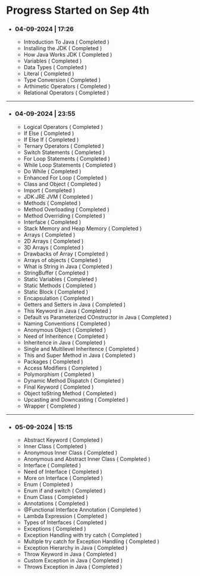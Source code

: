 # Progress Started on Sep 4th

- ### 04-09-2024 | 17:26

    - Introduction To Java ( Completed )
    - Installing the JDK ( Completed )
    - How Java Works JDK ( Completed )
    - Variables ( Completed )
    - Data Types ( Completed )
    - Literal ( Completed )
    - Type Conversion ( Completed )
    - Arthimetic Operators ( Completed )
    - Relational Operators ( Completed )

---

- ### 04-09-2024 | 23:55

    - Logical Operators ( Completed )
    - If Else ( Completed )
    - If Else If ( Completed )
    - Ternary Operators ( Completed )
    - Switch Statements ( Completed )
    - For Loop Statements ( Completed )
    - While Loop Statements ( Completed )
    - Do While ( Completed )
    - Enhanced For Loop ( Completed )
    - Class and Object ( Completed )
    - Import ( Completed )
    - JDK JRE JVM ( Completed )
    - Methods ( Completed )
    - Method Overloading ( Completed )
    - Method Overriding ( Completed )
    - Interface ( Completed )
    - Stack Memory and Heap Memory ( Completed )
    - Arrays ( Completed )
    - 2D Arrays ( Completed )
    - 3D Arrays ( Completed )
    - Drawbacks of Array ( Completed )
    - Arrays of objects ( Completed )
    - What is String in Java ( Completed )
    - StringBuffer ( Completed )
    - Static Variables ( Completed )
    - Static Methods ( Completed )
    - Static Block ( Completed )
    - Encapsulation ( Completed )
    - Getters and Setters in Java ( Completed )
    - This Keyword in Java ( Completed )
    - Default vs Parameterized COnstructor in Java ( Completed )
    - Naming Conventions ( Completed )
    - Anonymous Object ( Completed )
    - Need of Inheritence ( Completed )
    - Inheritence in Java ( Completed )
    - Single and Multilevel Inheritence ( Completed )
    - This and Super Method in Java ( Completed )
    - Packages ( Completed )
    - Access Modifiers ( Completed )
    - Polymorphism ( Completed )
    - Dynamic Method Dispatch ( Completed )
    - Final Keyword ( Completed )
    - Object toString Method ( Completed )
    - Upcasting and Downcasting ( Completed )
    - Wrapper ( Completed )

---

- ### 05-09-2024 | 15:15 

    - Abstract Keyword ( Completed )
    - Inner Class ( Completed )
    - Anonymous Inner Class ( Completed )
    - Anonymous and Abstract Inner Class ( Completed )
    - Interface ( Completed )
    - Need of Interface ( Completed )
    - More on Interface ( Completed )
    - Enum ( Completed )
    - Enum if and switch ( Completed )
    - Enum Class ( Completed )
    - Annotations ( Completed )
    - @Functional Interface Annotation ( Completed )
    - Lambda Expression ( Completed )
    - Types of Interfaces ( Completed )
    - Exceptions ( Completed )
    - Exception Handling with try catch ( Completed )
    - Multiple try catch for Exception Handling ( Completed )
    - Exception Hierarchy in Java ( Completed )
    - Throw Keyword in Java ( Completed )
    - Custom Exception in Java ( Completed )
    - Throws Exception in Java ( Completed )